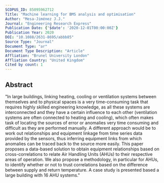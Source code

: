 ```yaml
---
SCOPUS_ID: 85095962712
Title: "Machine learning for BMS analysis and optimisation"
Author: "Mesa-Jiménez J.J."
Journal: "Engineering Research Express"
Publication Date: {'$date': '2020-12-01T00:00:00Z'}
Publication Year: 2020
DOI: "10.1088/2631-8695/abbb85"
Source Type: "Journal"
Document Type: "ar"
Document Type Description: "Article"
Affliation: "Brunel University London"
Affliation Country: "United Kingdom"
Cited by count: 1
---
```


## Abstract
"In large buildings, linking heating, cooling or ventilation systems between themselves and to physical spaces is a very time-consuming task that requires highly skilled engineering knowledge, as all these systems are interconnected and they have a certain influence to each other (ventilation systems are often connected to heating and cooling), which often makes task of locating the sources of error or anomalies very time consuming and difficult as they are performed manually. A different approach would be to work out relationships and equipment linkage from time series data provided by the sensors, thus inferring equipment links from which anomalies can be traced back to the source more easily. This paper proposes a data-based solution to obtain equipment relationships based on cross-correlations to relate Air Handling Units (AHUs) to their respective areas of operation. We also propose a methodology, in particular for AHUs, to identify whether or not to trust correlations based on the difference between supply and return temperature. A case study is presented based a large building with 16 AHU systems."
